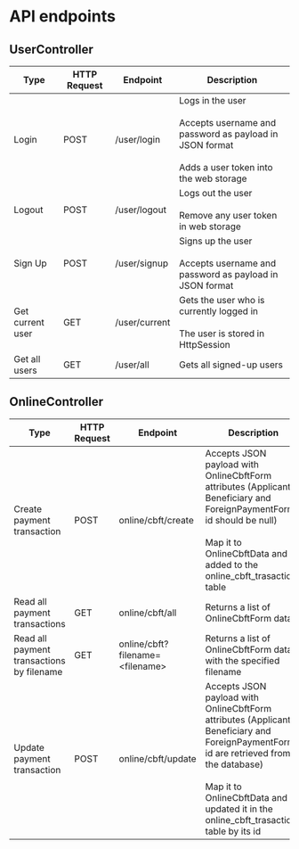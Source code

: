 # API endpoints

## UserController

| Type             | HTTP Request | Endpoint      | Description                                                                                                                       |
|------------------|--------------|---------------|-----------------------------------------------------------------------------------------------------------------------------------|
| Login            | POST         | /user/login   | Logs in the user<br/><br/>Accepts username and password as payload in JSON format<br/><br/>Adds a user token into the web storage |
| Logout           | POST         | /user/logout  | Logs out the user<br/><br/>Remove any user token in web storage                                                                   |
| Sign Up          | POST         | /user/signup  | Signs up the user<br/><br/>Accepts username and password as payload in JSON format                                                |
| Get current user | GET          | /user/current | Gets the user who is currently logged in<br/><br/>The user is stored in HttpSession                                               |
| Get all users    | GET          | /user/all     | Gets all signed-up users                                                                                                          |

## OnlineController

| Type                                      | HTTP Request | Endpoint                         | Description                                                                                                                                                                                                                            |
|-------------------------------------------|--------------|----------------------------------|----------------------------------------------------------------------------------------------------------------------------------------------------------------------------------------------------------------------------------------|
| Create payment transaction                | POST         | online/cbft/create               | Accepts JSON payload with OnlineCbftForm attributes (Applicant, Beneficiary and ForeignPaymentForm id should be null)<br/><br/>Map it to OnlineCbftData and added to the online_cbft_trasactions table                                 |
| Read all payment transactions             | GET          | online/cbft/all                  | Returns a list of OnlineCbftForm data                                                                                                                                                                                                  |
| Read all payment transactions by filename | GET          | online/cbft?filename=\<filename> | Returns a list of OnlineCbftForm data with the specified filename                                                                                                                                                                      |
| Update payment transaction                | POST         | online/cbft/update               | Accepts JSON payload with OnlineCbftForm attributes (Applicant, Beneficiary and ForeignPaymentForm id are retrieved from the database)<br/><br/>Map it to OnlineCbftData and updated it in the online_cbft_trasactions table by its id |
